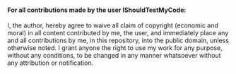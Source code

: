 #### For all contributions made by the user IShouldTestMyCode:

I, the author, hereby agree to waive all claim of copyright (economic and moral) in all content contributed by me, the user, and immediately place any and all contributions by me, in this repository, into the public domain, unless otherwise noted. I grant anyone the right to use my work for any purpose, without any conditions, to be changed in any manner whatsoever without any attribution or notification.
